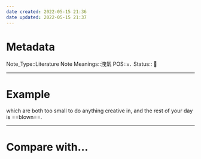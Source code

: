 ```yaml
---
date created: 2022-05-15 21:36
date updated: 2022-05-15 21:37
---
```


# Metadata

Note_Type::Literature Note
Meanings::洩氣
POS::`v.`
Status:: 👶

---

# Example

which are both too small to do anything creative in, and the rest of your day is ==blown==.

---

# Compare with...
